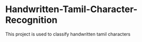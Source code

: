 # Handwritten-Tamil-Character-Recognition
This project is used to classify handwritten tamil characters 
